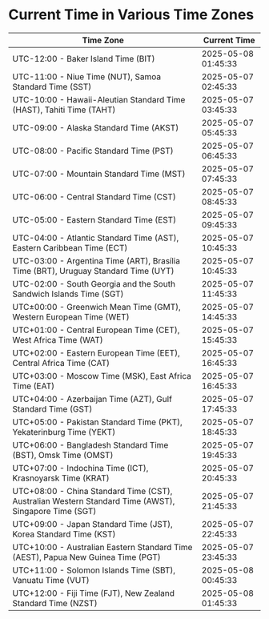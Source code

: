 # Current Time in Various Time Zones

| Time Zone | Current Time |
|-----------|--------------|
| UTC-12:00 - Baker Island Time (BIT) | 2025-05-08 01:45:33 |
| UTC-11:00 - Niue Time (NUT), Samoa Standard Time (SST) | 2025-05-07 02:45:33 |
| UTC-10:00 - Hawaii-Aleutian Standard Time (HAST), Tahiti Time (TAHT) | 2025-05-07 03:45:33 |
| UTC-09:00 - Alaska Standard Time (AKST) | 2025-05-07 05:45:33 |
| UTC-08:00 - Pacific Standard Time (PST) | 2025-05-07 06:45:33 |
| UTC-07:00 - Mountain Standard Time (MST) | 2025-05-07 07:45:33 |
| UTC-06:00 - Central Standard Time (CST) | 2025-05-07 08:45:33 |
| UTC-05:00 - Eastern Standard Time (EST) | 2025-05-07 09:45:33 |
| UTC-04:00 - Atlantic Standard Time (AST), Eastern Caribbean Time (ECT) | 2025-05-07 10:45:33 |
| UTC-03:00 - Argentina Time (ART), Brasília Time (BRT), Uruguay Standard Time (UYT) | 2025-05-07 10:45:33 |
| UTC-02:00 - South Georgia and the South Sandwich Islands Time (SGT) | 2025-05-07 11:45:33 |
| UTC±00:00 - Greenwich Mean Time (GMT), Western European Time (WET) | 2025-05-07 14:45:33 |
| UTC+01:00 - Central European Time (CET), West Africa Time (WAT) | 2025-05-07 15:45:33 |
| UTC+02:00 - Eastern European Time (EET), Central Africa Time (CAT) | 2025-05-07 16:45:33 |
| UTC+03:00 - Moscow Time (MSK), East Africa Time (EAT) | 2025-05-07 16:45:33 |
| UTC+04:00 - Azerbaijan Time (AZT), Gulf Standard Time (GST) | 2025-05-07 17:45:33 |
| UTC+05:00 - Pakistan Standard Time (PKT), Yekaterinburg Time (YEKT) | 2025-05-07 18:45:33 |
| UTC+06:00 - Bangladesh Standard Time (BST), Omsk Time (OMST) | 2025-05-07 19:45:33 |
| UTC+07:00 - Indochina Time (ICT), Krasnoyarsk Time (KRAT) | 2025-05-07 20:45:33 |
| UTC+08:00 - China Standard Time (CST), Australian Western Standard Time (AWST), Singapore Time (SGT) | 2025-05-07 21:45:33 |
| UTC+09:00 - Japan Standard Time (JST), Korea Standard Time (KST) | 2025-05-07 22:45:33 |
| UTC+10:00 - Australian Eastern Standard Time (AEST), Papua New Guinea Time (PGT) | 2025-05-07 23:45:33 |
| UTC+11:00 - Solomon Islands Time (SBT), Vanuatu Time (VUT) | 2025-05-08 00:45:33 |
| UTC+12:00 - Fiji Time (FJT), New Zealand Standard Time (NZST) | 2025-05-08 01:45:33 |

